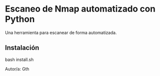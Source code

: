 # Escaneo de Nmap automatizado con Python

Una herramienta para escanear de forma automatizada.

## Instalación

bash install.sh

Autor/a: Gth
